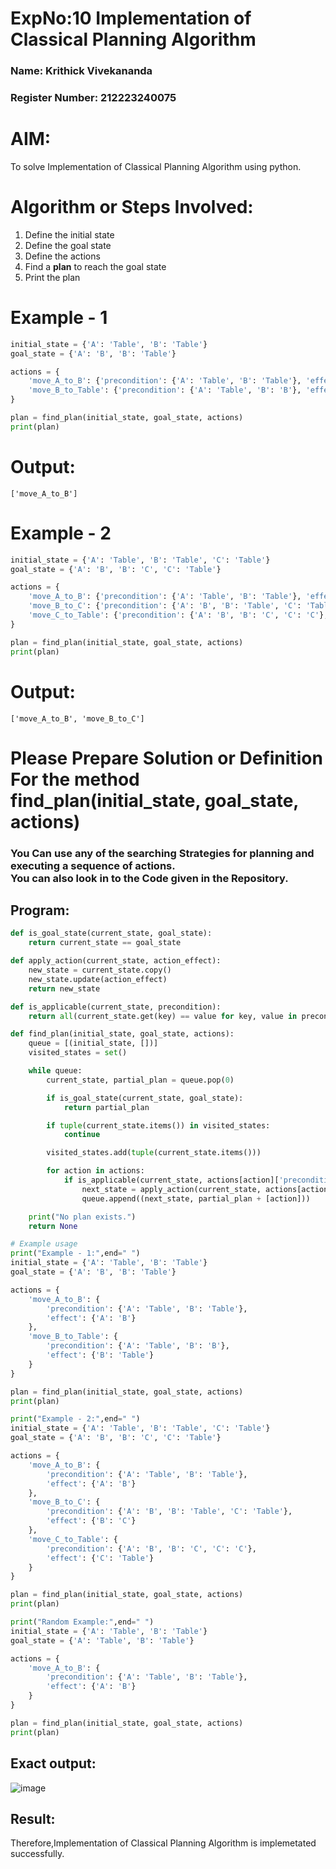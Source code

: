 # ExpNo:10 Implementation of Classical Planning Algorithm
### Name: Krithick Vivekananda<br>
### Register Number: 212223240075 <br>

# AIM:
To solve Implementation of Classical Planning Algorithm using python.
# Algorithm or Steps Involved:
<ol>
  <li>Define the initial state</li>
  <li>Define the goal state</li>
  <li>Define the actions</li>
  <li>Find a <b>plan</b> to reach the goal state</li>
  <li>Print the plan</li>
</ol>

# Example - 1
```python
initial_state = {'A': 'Table', 'B': 'Table'}
goal_state = {'A': 'B', 'B': 'Table'}

actions = {
    'move_A_to_B': {'precondition': {'A': 'Table', 'B': 'Table'}, 'effect': {'A': 'B'}},
    'move_B_to_Table': {'precondition': {'A': 'Table', 'B': 'B'}, 'effect': {'B': 'Table'}}
}

plan = find_plan(initial_state, goal_state, actions)
print(plan)
```
# Output:
```
['move_A_to_B']
```
# Example - 2
```python
initial_state = {'A': 'Table', 'B': 'Table', 'C': 'Table'}
goal_state = {'A': 'B', 'B': 'C', 'C': 'Table'}

actions = {
    'move_A_to_B': {'precondition': {'A': 'Table', 'B': 'Table'}, 'effect': {'A': 'B'}},
    'move_B_to_C': {'precondition': {'A': 'B', 'B': 'Table', 'C': 'Table'}, 'effect': {'B': 'C'}},
    'move_C_to_Table': {'precondition': {'A': 'B', 'B': 'C', 'C': 'C'}, 'effect': {'C': 'Table'}}
}

plan = find_plan(initial_state, goal_state, actions)
print(plan)
```
# Output:
```
['move_A_to_B', 'move_B_to_C']
```

# Please Prepare Solution or Definition For the method find_plan(initial_state, goal_state, actions)
<h3>You Can use any of the searching Strategies for planning and executing a sequence of actions.<br> You can also look in to the Code given in the Repository.</h3>

## Program:
```python
def is_goal_state(current_state, goal_state):
    return current_state == goal_state

def apply_action(current_state, action_effect):
    new_state = current_state.copy()
    new_state.update(action_effect)
    return new_state

def is_applicable(current_state, precondition):
    return all(current_state.get(key) == value for key, value in precondition.items())

def find_plan(initial_state, goal_state, actions):
    queue = [(initial_state, [])]
    visited_states = set()

    while queue:
        current_state, partial_plan = queue.pop(0)

        if is_goal_state(current_state, goal_state):
            return partial_plan

        if tuple(current_state.items()) in visited_states:
            continue

        visited_states.add(tuple(current_state.items()))

        for action in actions:
            if is_applicable(current_state, actions[action]['precondition']):
                next_state = apply_action(current_state, actions[action]['effect'])
                queue.append((next_state, partial_plan + [action]))

    print("No plan exists.")
    return None

# Example usage
print("Example - 1:",end=" ")
initial_state = {'A': 'Table', 'B': 'Table'}
goal_state = {'A': 'B', 'B': 'Table'}

actions = {
    'move_A_to_B': {
        'precondition': {'A': 'Table', 'B': 'Table'},
        'effect': {'A': 'B'}
    },
    'move_B_to_Table': {
        'precondition': {'A': 'Table', 'B': 'B'},
        'effect': {'B': 'Table'}
    }
}

plan = find_plan(initial_state, goal_state, actions)
print(plan)

print("Example - 2:",end=" ")
initial_state = {'A': 'Table', 'B': 'Table', 'C': 'Table'}
goal_state = {'A': 'B', 'B': 'C', 'C': 'Table'}

actions = {
    'move_A_to_B': {
        'precondition': {'A': 'Table', 'B': 'Table'},
        'effect': {'A': 'B'}
    },
    'move_B_to_C': {
        'precondition': {'A': 'B', 'B': 'Table', 'C': 'Table'},
        'effect': {'B': 'C'}
    },
    'move_C_to_Table': {
        'precondition': {'A': 'B', 'B': 'C', 'C': 'C'},
        'effect': {'C': 'Table'}
    }
}

plan = find_plan(initial_state, goal_state, actions)
print(plan)

print("Random Example:",end=" ")
initial_state = {'A': 'Table', 'B': 'Table'}
goal_state = {'A': 'Table', 'B': 'Table'}

actions = {
    'move_A_to_B': {
        'precondition': {'A': 'Table', 'B': 'Table'},
        'effect': {'A': 'B'}
    }
}

plan = find_plan(initial_state, goal_state, actions)
print(plan)

```

## Exact output:

![image](https://github.com/user-attachments/assets/303bdfc3-70ee-4877-b523-35626d6f0ce5)

## Result:
Therefore,Implementation of Classical Planning Algorithm is implemetated successfully.


